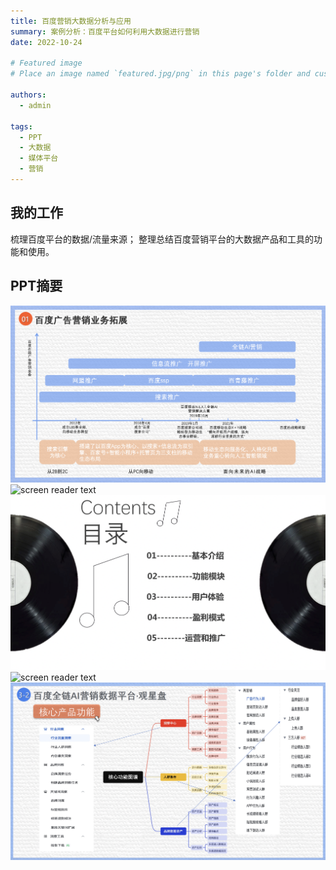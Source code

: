 ```yaml
---
title: 百度营销大数据分析与应用
summary: 案例分析：百度平台如何利用大数据进行营销
date: 2022-10-24

# Featured image
# Place an image named `featured.jpg/png` in this page's folder and customize its options here.

authors:
  - admin

tags:
  - PPT
  - 大数据
  - 媒体平台
  - 营销
---
```


## 我的工作
  梳理百度平台的数据/流量来源；
  整理总结百度营销平台的大数据产品和工具的功能和使用。

## PPT摘要
  ![screen reader text](ppt.jpg " ")
  ![screen reader text](ppt0.jpg " ")
  ![screen reader text](ppt1.jpg " ")
  ![screen reader text](ppt3-2-1.jpg " ")
  ![screen reader text](ppt3-2-2.jpg " ")

[//]: # ([![The template is mobile first with a responsive design to ensure that your site looks stunning on every device.]&#40;https://raw.githubusercontent.com/wowchemy/wowchemy-hugo-modules/main/starters/academic/preview.png&#41;]&#40;https://hugoblox.com&#41;)
